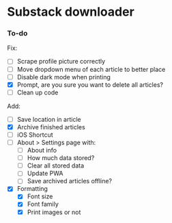 # Substack downloader

### To-do

Fix:

- [ ] Scrape profile picture correctly
- [ ] Move dropdown menu of each article to better place
- [ ] Disable dark mode when printing
- [x] Prompt, are you sure you want to delete all articles?
- [ ] Clean up code

Add:

- [ ] Save location in article
- [x] Archive finished articles
- [ ] iOS Shortcut
- [ ] About > Settings page with:
  - [ ] About info
  - [ ] How much data stored?
  - [ ] Clear all stored data
  - [ ] Update PWA
  - [ ] Save archived articles offline?
- [x] Formatting
  - [x] Font size
  - [x] Font family
  - [x] Print images or not
